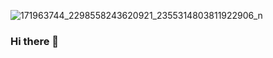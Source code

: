 ![171963744_2298558243620921_2355314803811922906_n](https://user-images.githubusercontent.com/58392246/114887228-73020e00-9e32-11eb-926b-0187d8ed8ed7.jpg)
### Hi there 👋

<!--
**muhammaddzaky/muhammaddzaky** is a ✨ _special_ ✨ repository because its `README.md` (this file) appears on your GitHub profile
Hi, I'm muhammaddzaky

I'm a Tech Enthusiasts from Indonesia.

If you need something from me, feel free to contact me at :

⬇️⬇️⬇️

Muhammaddzaky | LinkedInmuhammaddzaky | Facebookshaerkangshaer| Twitterdj_dzaky | Instagram mhdraihandzaky1

